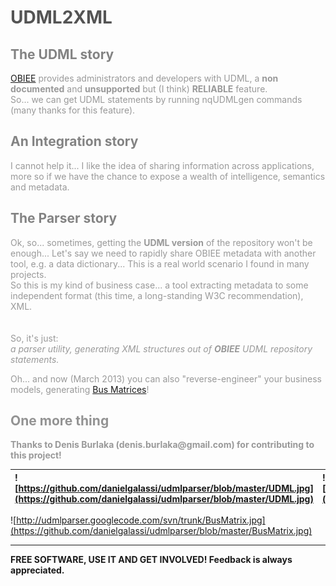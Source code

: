 # <font color='#545454'>UDML2XML</font> #



## <font color='#838383'>The UDML story</font> ##
<font color='#999999'>
<a href='http://www.oracle.com/us/solutions/business-analytics/business-intelligence/enterprise-edition/overview/index.html'>OBIEE</a> provides administrators and developers with UDML, a <b>non documented</b> and <b>unsupported</b> but (I think) <b>RELIABLE</b> feature.<br>
So... we can get UDML statements by running nqUDMLgen commands (many thanks for this feature).<br>
</font>


## <font color='#838383'>An Integration story</font> ##
<font color='#999999'>
I cannot help it... I like the idea of sharing information across applications, more so if we have the chance to expose a wealth of intelligence, semantics and metadata.<br>
</font>


## <font color='#838383'>The Parser story</font> ##
<font color='#999999'>
Ok, so... sometimes, getting the <b>UDML version</b> of the repository won't be enough... Let's say we need to rapidly share OBIEE metadata with another tool, e.g. a data dictionary... This is a real world scenario I found in many projects.<br>
So this is my kind of business case... a tool extracting metadata to some independent format (this time, a long-standing W3C recommendation), XML.<br>
<br>
<br>
So, it's just:<br>
<i>a parser utility, generating XML structures out of <b>OBIEE</b> UDML repository statements.</i>

Oh... and now (March 2013) you can also "reverse-engineer" your business models, generating <a href='https://github.com/danielgalassi/udmlparser/blob/wiki/NewFeatures.md'>Bus Matrices</a>!<br>
</font>


## <font color='#939393'>One more thing</font> ##
<font color='#999999'>
<b>Thanks to Denis Burlaka (denis.burlaka@gmail.com) for contributing to this project!</b>
</font>


|![https://github.com/danielgalassi/udmlparser/blob/master/UDML.jpg](https://github.com/danielgalassi/udmlparser/blob/master/UDML.jpg)|![https://github.com/danielgalassi/udmlparser/blob/master/XML.jpg](https://github.com/danielgalassi/udmlparser/blob/master/XML.jpg)|
|:----------------------------------------------------------------------------------------------------------|:--------------------------------------------------------------------------------------------------------|

![http://udmlparser.googlecode.com/svn/trunk/BusMatrix.jpg](https://github.com/danielgalassi/udmlparser/blob/master/BusMatrix.jpg)


---

**FREE SOFTWARE, USE IT AND GET INVOLVED! Feedback is always appreciated.**
